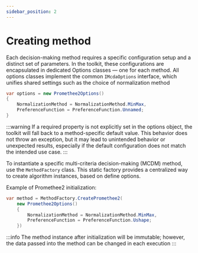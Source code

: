 ```yaml
---
sidebar_position: 2
---
```


# Creating method

Each decision-making method requires a specific configuration setup and a distinct set of parameters.
In the toolkit, these configurations are encapsulated in dedicated Options classes — one for each method.
All options classes implement the common ``IMcdaOptions`` interface, which unifies shared settings such as the choice of normalization method

````csharp showLineNumbers
var options = new Promethee2Options()
{
    NormalizationMethod = NormalizationMethod.MinMax,
    PreferenceFunction = PreferenceFunction.Unnamed;
}
````

:::warning
If a required property is not explicitly set in the options object, the toolkit will fall back to a method-specific default value.
This behavior does not throw an exception, but it may lead to unintended behavior or unexpected results, especially if the default configuration does not match the intended use case.
:::


To instantiate a specific multi-criteria decision-making (MCDM) method, use the ``MethodFactory`` class.
This static factory provides a centralized way to create algorithm instances, based on define options.


Example of Promethee2 initialization:
```csharp showLineNumbers
var method = MethodFactory.CreatePromethee2(
    new Promethee2Options()
    {
        NormalizationMethod = NormalizationMethod.MinMax,
        PreferenceFunction = PreferenceFunction.Ushape;
    })
```

:::info
The method instance after initialization will be immutable; however, the data passed into the method can be changed in each
execution
:::
